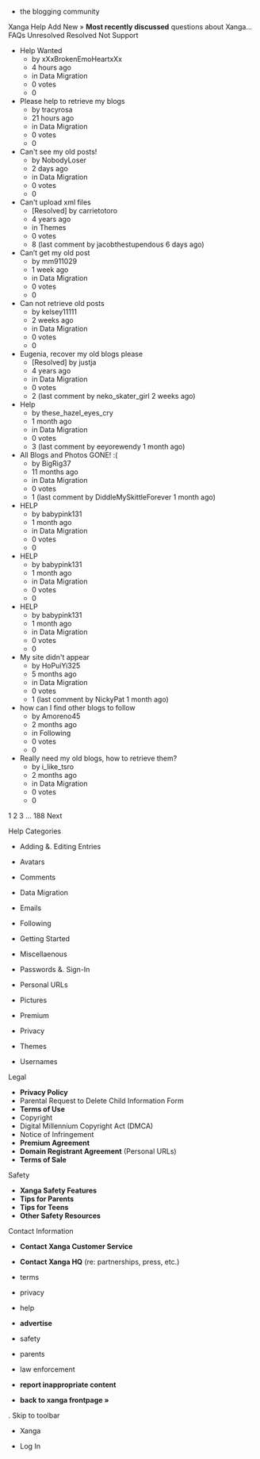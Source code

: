 *   the blogging community

Xanga Help Add New » **Most recently discussed** questions about Xanga… FAQs Unresolved Resolved Not Support

*   Help Wanted
    *   by xXxBrokenEmoHeartxXx
    *   4 hours ago
    *   in Data Migration
    *   0 votes
    *   0
*   Please help to retrieve my blogs
    *   by tracyrosa
    *   21 hours ago
    *   in Data Migration
    *   0 votes
    *   0
*   Can't see my old posts!
    *   by NobodyLoser
    *   2 days ago
    *   in Data Migration
    *   0 votes
    *   0
*   Can't upload xml files
    *   \[Resolved\] by carrietotoro
    *   4 years ago
    *   in Themes
    *   0 votes
    *   8 (last comment by jacobthestupendous 6 days ago)
*   Can’t get my old post
    *   by mm911029
    *   1 week ago
    *   in Data Migration
    *   0 votes
    *   0
*   Can not retrieve old posts
    *   by kelsey11111
    *   2 weeks ago
    *   in Data Migration
    *   0 votes
    *   0
*   Eugenia, recover my old blogs please
    *   \[Resolved\] by justja
    *   4 years ago
    *   in Data Migration
    *   0 votes
    *   2 (last comment by neko\_skater\_girl 2 weeks ago)
*   Help
    *   by these\_hazel\_eyes\_cry
    *   1 month ago
    *   in Data Migration
    *   0 votes
    *   3 (last comment by eeyorewendy 1 month ago)
*   All Blogs and Photos GONE! :(
    *   by BigRig37
    *   11 months ago
    *   in Data Migration
    *   0 votes
    *   1 (last comment by DiddleMySkittleForever 1 month ago)
*   HELP
    *   by babypink131
    *   1 month ago
    *   in Data Migration
    *   0 votes
    *   0
*   HELP
    *   by babypink131
    *   1 month ago
    *   in Data Migration
    *   0 votes
    *   0
*   HELP
    *   by babypink131
    *   1 month ago
    *   in Data Migration
    *   0 votes
    *   0
*   My site didn't appear
    *   by HoPuiYi325
    *   5 months ago
    *   in Data Migration
    *   0 votes
    *   1 (last comment by NickyPat 1 month ago)
*   how can I find other blogs to follow
    *   by Amoreno45
    *   2 months ago
    *   in Following
    *   0 votes
    *   0
*   Really need my old blogs, how to retrieve them?
    *   by i\_like\_tsro
    *   2 months ago
    *   in Data Migration
    *   0 votes
    *   0

1 2 3 ... 188 Next

Help Categories

*   Adding &. Editing Entries
*   Avatars
*   Comments
*   Data Migration
*   Emails
*   Following
*   Getting Started
*   Miscellaenous

*   Passwords &. Sign-In
*   Personal URLs
*   Pictures
*   Premium
*   Privacy
*   Themes
*   Usernames

Legal

*   **Privacy Policy**
*   Parental Request to Delete Child Information Form
*   **Terms of Use**
*   Copyright
*   Digital Millennium Copyright Act (DMCA)
*   Notice of Infringement
*   **Premium Agreement**
*   **Domain Registrant Agreement** (Personal URLs)
*   **Terms of Sale**

Safety

*   **Xanga Safety Features**
*   **Tips for Parents**
*   **Tips for Teens**
*   **Other Safety Resources**

Contact Information

*   **Contact Xanga Customer Service**
*   **Contact Xanga HQ** (re: partnerships, press, etc.)

*   terms
*   privacy
*   help
*   **advertise**

*   safety
*   parents
*   law enforcement
*   **report inappropriate content**

*   **back to xanga frontpage »**

<img src="http://pixel.quantserve.com/pixel/p-87h-iNOVooym2.gif" style="display: none" height="1" width="1" alt="Quantcast"/>. Skip to toolbar

*   Xanga

*   Log In